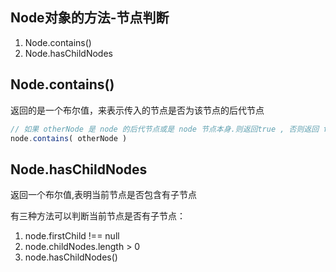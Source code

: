 
## Node对象的方法-节点判断


1. Node.contains()
2. Node.hasChildNodes

## Node.contains()
返回的是一个布尔值，来表示传入的节点是否为该节点的后代节点

```js
// 如果 otherNode 是 node 的后代节点或是 node 节点本身.则返回true , 否则返回 false
node.contains( otherNode ) 
```

## Node.hasChildNodes
返回一个布尔值,表明当前节点是否包含有子节点

有三种方法可以判断当前节点是否有子节点：
1. node.firstChild !== null
2. node.childNodes.length > 0
3. node.hasChildNodes()